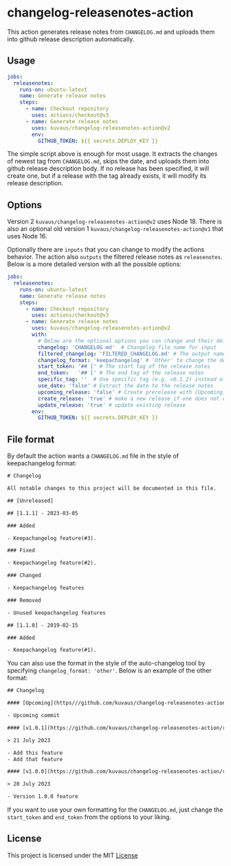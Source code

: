 # changelog-releasenotes-action

This action generates release notes from `CHANGELOG.md` and uploads them into github release description automatically.


## Usage


```yaml
jobs:
  releasenotes:
    runs-on: ubuntu-latest
    name: Generate release notes
    steps:
      - name: Checkout repository
        uses: actions/checkout@v3
      - name: Generate release notes
        uses: kuvaus/changelog-releasenotes-action@v2
        env:
          GITHUB_TOKEN: ${{ secrets.DEPLOY_KEY }}
```

The simple script above is enough for most usage. It extracts the changes of newest tag from `CHANGELOG.md`, skips the date, and uploads them into github release description body. If no release has been specified, it will create one, but if a release with the tag already exists, it will modify its release description.

## Options

Version 2 `kuvaus/changelog-releasenotes-action@v2` uses Node 18. There is also an optional old version 1 `kuvaus/changelog-releasenotes-action@v1` that uses Node 16.


Optionally there are `inputs` that you can change to modify the actions behavior. The action also `outputs` the filtered release notes as `releasenotes`. Below is a more detailed version with all the possible options:

```yaml
jobs:
  releasenotes:
    runs-on: ubuntu-latest
    name: Generate release notes
    steps:
      - name: Checkout repository
        uses: actions/checkout@v3
      - name: Generate release notes
        uses: kuvaus/changelog-releasenotes-action@v2
        with:
          # Below are the optional options you can change and their default values
          changelog: 'CHANGELOG.md'  # Changelog file name for input
          filtered_changelog: 'FILTERED_CHANGELOG.md' # The output name release notes file
          changelog_format: 'keepachangelog' # 'Other' to change the defaults to the other format
          start_token: '## [' # The start tag of the release notes
          end_token:   '## [' # The end tag of the release notes
          specific_tag: ''  # Use specific tag (e.g. v0.1.2) instead of the newest
          use_date: 'false' # Extract the date to the release notes
          upcoming_release: 'false' # Create prerelease with [Upcoming] section
          create_release: 'true' # make a new release if one does not exist
          update_release: 'true' # update existing release
        env:
          GITHUB_TOKEN: ${{ secrets.DEPLOY_KEY }}
```


## File format

By default the action wants a `CHANGELOG.md` file in the style of keepachangelog format:

```txt
# Changelog

All notable changes to this project will be documented in this file.

## [Unreleased]

## [1.1.1] - 2023-03-05

### Added

- Keepachangelog feature(#3).

### Fixed

- Keepachangelog feature(#2).

### Changed

- Keepachangelog features

### Removed

- Unused keepachangelog features

## [1.1.0] - 2019-02-15

### Added

- Keepachangelog feature(#1).
```

You can also use the format in the style of the auto-changelog tool by specifying `changelog_format: 'other'`. Below is an example of the other format:



```txt
## Changelog

#### [Upcoming](https///github.com/kuvaus/changelog-releasenotes-action/compare/v1.0.1...HEAD)

- Upcoming commit

#### [v1.0.1](https://github.com/kuvaus/changelog-releasenotes-action/releases/tag/v1.0.1)

> 21 July 2023

- Add this feature
- Add that feature

#### [v1.0.0](https://github.com/kuvaus/changelog-releasenotes-action/releases/tag/v1.0.0)

> 20 July 2023

- Version 1.0.0 feature
```


If you want to use your own formatting for the `CHANGELOG.md`, just change the `start_token` and `end_token` from the options to your liking.


## License

This project is licensed under the MIT [License](https://github.com/kuvaus/changelog-releasenotes-action/blob/main/LICENSE)
